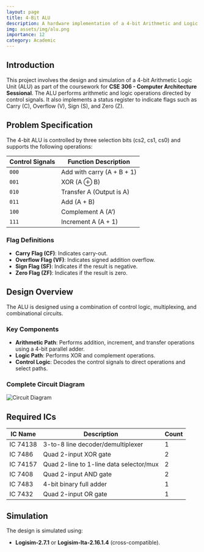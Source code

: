 ```yaml
---
layout: page
title: 4-Bit ALU 
description: A hardware implementation of a 4-bit Arithmetic and Logic Unit
img: assets/img/alu.png
importance: 12
category: Academic
---
```


## Introduction
This project involves the design and simulation of a 4-bit Arithmetic Logic Unit (ALU) as part of the coursework for **CSE 306 - Computer Architecture Sessional**. The ALU performs arithmetic and logic operations directed by control signals. It also implements a status register to indicate flags such as Carry (C), Overflow (V), Sign (S), and Zero (Z).


## Problem Specification
The 4-bit ALU is controlled by three selection bits (cs2, cs1, cs0) and supports the following operations:

| Control Signals | Function Description       |
| --------------- | -------------------------- |
| `000`           | Add with carry (A + B + 1) |
| `001`           | XOR (A ⊕ B)               |
| `010`           | Transfer A (Output is A)   |
| `011`           | Add (A + B)                |
| `100`           | Complement A (A’)          |
| `111`           | Increment A (A + 1)        |

### Flag Definitions
- **Carry Flag (CF)**: Indicates carry-out.
- **Overflow Flag (VF)**: Indicates signed addition overflow.
- **Sign Flag (SF)**: Indicates if the result is negative.
- **Zero Flag (ZF)**: Indicates if the result is zero.

## Design Overview
The ALU is designed using a combination of control logic, multiplexing, and combinational circuits.

### Key Components
- **Arithmetic Path**: Performs addition, increment, and transfer operations using a 4-bit parallel adder.
- **Logic Path**: Performs XOR and complement operations.
- **Control Logic**: Decodes the control signals to direct operations and select paths.


### Complete Circuit Diagram
![Circuit Diagram](circuit_diagram.png)

## Required ICs
| IC Name   | Description                              | Count |
| --------- | ---------------------------------------- | ----- |
| IC 74138  | 3-to-8 line decoder/demultiplexer        | 1     |
| IC 7486   | Quad 2-input XOR gate                    | 2     |
| IC 74157  | Quad 2-line to 1-line data selector/mux  | 2     |
| IC 7408   | Quad 2-input AND gate                    | 2     |
| IC 7483   | 4-bit binary full adder                  | 1     |
| IC 7432   | Quad 2-input OR gate                     | 1     |

## Simulation
The design is simulated using:
- **Logisim-2.7.1** or **Logisim-Ita-2.16.1.4** (cross-compatible).

